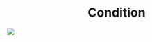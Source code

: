 <h1 align="center"> Condition </h1>
<img src="https://user-images.githubusercontent.com/25712677/57192581-2daed500-6ed6-11e9-8838-3cc0cb01d1fd.png" style="max-width:100%;">
